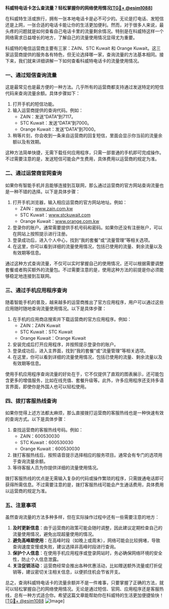 **科威特电话卡怎么查流量？轻松掌握你的网络使用情况[[TG💪+ @esim1088](https://t.me/s/esim1088)]**

在科威特生活或旅行，拥有一张本地电话卡是必不可少的。无论是打电话、发短信还是上网，一张合适的电话卡能让你的生活更加便利。然而，对于很多人来说，最头疼的问题就是如何查看自己电话卡里的流量剩余情况。特别是在科威特这样一个网络需求日益增长的地方，了解自己的流量使用情况显得尤为重要。

科威特的电信运营商主要有三家：ZAIN、STC Kuwait 和 Orange Kuwait。这三家运营商提供的服务各有特色，但无论选择哪一家，查询流量的方法基本相同。接下来，我们就来详细讲解一下如何查看科威特电话卡的流量使用情况。

### **一、通过短信查询流量**

这是最常见也是最方便的一种方法。几乎所有的运营商都支持通过发送特定的短信代码来查询流量余额。具体步骤如下：

1. 打开手机的短信功能。
2. 输入运营商提供的查询代码。例如：
   - ZAIN：发送“DATA”到7117。
   - STC Kuwait：发送“DATA”到7000。
   - Orange Kuwait：发送“DATA”到7000。
3. 稍等片刻，你会收到一条来自运营商的回复短信，里面会显示你当前的流量余额以及有效期。

这种方法简单快捷，无需下载任何应用程序，只需一部普通的手机即可完成操作。不过需要注意的是，发送短信可能会产生费用，具体费用以运营商的规定为准。

### **二、通过运营商官网查询**

如果你有智能手机并且能够连接到互联网，那么通过运营商的官方网站查询流量也是一种不错的选择。以下是具体步骤：

1. 打开手机浏览器，输入相应运营商的官方网站地址。例如：
   - ZAIN：www.zain.com.kw
   - STC Kuwait：www.stckuwait.com
   - Orange Kuwait：www.orange.com.kw
2. 登录你的账户。通常需要提供手机号码和密码。如果你还没有注册账户，可以在网站上按照提示进行注册。
3. 登录成功后，进入个人中心，找到“我的套餐”或“流量管理”等相关选项。
4. 在这里，你可以看到详细的流量使用情况，包括已使用的流量、剩余流量以及有效期等信息。

通过这种方式查询流量，不仅可以实时掌握自己的使用情况，还可以根据需要调整套餐或者购买额外的流量包。不过需要注意的是，使用这种方法的前提是你必须能够稳定地连接到互联网。

### **三、通过手机应用程序查询**

随着智能手机的普及，越来越多的运营商推出了官方应用程序，用户可以通过这些应用随时随地查询流量使用情况。以下是具体步骤：

1. 在手机的应用商店搜索并下载运营商的官方应用程序。例如：
   - ZAIN：ZAIN Kuwait
   - STC Kuwait：STC Kuwait
   - Orange Kuwait：Orange Kuwait
2. 安装完成后打开应用程序，并按照提示登录你的账户。
3. 登录成功后，进入主界面，找到“我的套餐”或“流量管理”等相关选项。
4. 在这里，你可以看到详细的流量使用情况，包括已使用的流量、剩余流量以及有效期等信息。

使用手机应用程序查询流量的好处在于，它不仅提供了直观的图表展示，还可能包含更多的增值服务，比如在线充值、套餐升级等。此外，许多应用程序还支持多语言界面，即使你是外国人也可以轻松使用。

### **四、拨打客服热线查询**

如果你觉得上述方法都太麻烦，那么直接拨打运营商的客服热线也是一种快速有效的查询方式。以下是具体步骤：

1. 查找运营商的客服热线号码。例如：
   - ZAIN：600530030
   - STC Kuwait：600530030
   - Orange Kuwait：600530030
2. 拨打客服热线后，按照语音提示选择相应的服务项目。通常会有专门的选项用于查询流量余额。
3. 等待客服人员为你提供详细的流量使用情况。

拨打客服热线的优点是无需输入复杂的代码或操作繁琐的程序，只需拨通电话即可获得所需信息。不过需要注意的是，拨打客服热线可能会产生通话费用，具体费用以运营商的规定为准。

### **五、注意事项**

虽然查询流量的方法多种多样，但在实际操作过程中还有一些需要注意的地方：

1. **及时更新信息**：由于运营商的政策可能会随时调整，因此建议定期检查自己的流量使用情况，避免出现超量使用的情况。
2. **避免高峰期使用**：在高峰时段（如晚上或周末），网络可能会比较拥堵，导致查询速度变慢或失败，建议选择非高峰时段进行查询。
3. **保护个人信息**：在使用手机应用程序或登录网站时，务必确保网络环境的安全性，防止个人信息泄露。
4. **关注促销活动**：运营商经常会推出各种优惠活动，比如赠送额外流量或打折促销等，建议密切关注相关信息，以便抓住机会节省开支。

总之，查询科威特电话卡的流量余额并不是一件难事，只要掌握了正确的方法，就可以轻松掌握自己的网络使用情况。无论是通过短信、官网、应用程序还是客服热线，总有一种方式适合你。希望这篇文章能帮助你在科威特的生活更加便捷愉快！[[TG💪+ @esim1088](https://t.me/s/esim1088) ![Image](https://i.postimg.cc/4NQfJmqS/Snipaste-2025-05-13-00-14-12.png)]